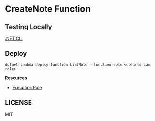 # CreateNote Function

## Testing Locally

[.NET CLI](https://docs.aws.amazon.com/lambda/latest/dg/csharp-package-cli.html)

## Deploy

`dotnet lambda deploy-function ListNote --function-role <defined iam role>`

**Resources**

- [Execution Role](https://docs.aws.amazon.com/lambda/latest/dg/lambda-intro-execution-role.html)

## LICENSE

MIT